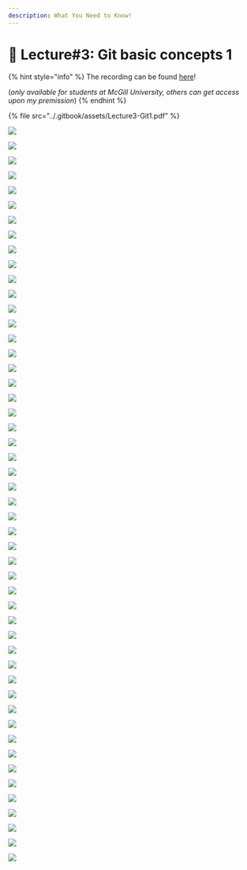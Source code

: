 ```yaml
---
description: What You Need to Know!
---
```


# 🙏 Lecture#3: Git basic concepts 1

{% hint style="info" %}
The recording can be found [here](https://mcgill-my.sharepoint.com/:v:/g/personal/majid\_babaei\_mcgill\_ca/EWS5gb6kFWhCtQ\_9tHBGD7MBGzWdEvpJmIQ1e94tofDWMA?e=WKKw4i)!

(_only available for students at McGill University, others can get access upon my premission_)
{% endhint %}

{% file src="../.gitbook/assets/Lecture3-Git1.pdf" %}

![](<../.gitbook/assets/image (166).png>)

![](<../.gitbook/assets/image (167).png>)

![](<../.gitbook/assets/image (168).png>)

![](<../.gitbook/assets/image (169).png>)

![](<../.gitbook/assets/image (170).png>)

![](<../.gitbook/assets/image (171).png>)

![](<../.gitbook/assets/image (172).png>)

![](<../.gitbook/assets/image (173).png>)

![](<../.gitbook/assets/image (174).png>)

![](<../.gitbook/assets/image (175).png>)

![](<../.gitbook/assets/image (176).png>)

![](<../.gitbook/assets/image (177).png>)

![](<../.gitbook/assets/image (178).png>)

![](<../.gitbook/assets/image (179).png>)

![](<../.gitbook/assets/image (180).png>)

![](<../.gitbook/assets/image (181).png>)

![](<../.gitbook/assets/image (182).png>)

![](<../.gitbook/assets/image (183).png>)

![](<../.gitbook/assets/image (184).png>)

![](<../.gitbook/assets/image (185).png>)

![](<../.gitbook/assets/image (186).png>)

![](<../.gitbook/assets/image (187).png>)

![](<../.gitbook/assets/image (188).png>)

![](<../.gitbook/assets/image (189).png>)

![](<../.gitbook/assets/image (190).png>)

![](<../.gitbook/assets/image (191).png>)

![](<../.gitbook/assets/image (192).png>)

![](<../.gitbook/assets/image (193).png>)

![](<../.gitbook/assets/image (194).png>)

![](<../.gitbook/assets/image (195).png>)

![](<../.gitbook/assets/image (196).png>)

![](<../.gitbook/assets/image (197).png>)

![](<../.gitbook/assets/image (198).png>)

![](<../.gitbook/assets/image (199).png>)

![](<../.gitbook/assets/image (200).png>)

![](<../.gitbook/assets/image (201).png>)

![](<../.gitbook/assets/image (202).png>)

![](<../.gitbook/assets/image (203).png>)

![](<../.gitbook/assets/image (204).png>)

![](<../.gitbook/assets/image (205).png>)

![](<../.gitbook/assets/image (206).png>)

![](<../.gitbook/assets/image (207).png>)

![](<../.gitbook/assets/image (208).png>)

![](<../.gitbook/assets/image (209).png>)

![](<../.gitbook/assets/image (210).png>)

![](<../.gitbook/assets/image (211).png>)

![](<../.gitbook/assets/image (212).png>)

![](<../.gitbook/assets/image (213).png>)

![](<../.gitbook/assets/image (214).png>)

![](<../.gitbook/assets/image (215).png>)










